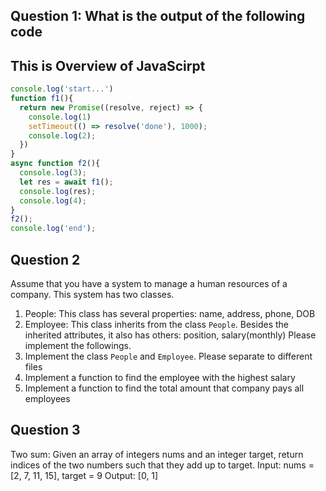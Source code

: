 ## Question 1: What is the output of the following code

## This is Overview of JavaScirpt

```JavaScript
console.log('start...')
function f1(){
  return new Promise((resolve, reject) => {
    console.log(1)
    setTimeout(() => resolve('done'), 1000);
    console.log(2);
  })
}
async function f2(){
  console.log(3);
  let res = await f1();
  console.log(res);
  console.log(4);
}
f2();
console.log('end');
```

## Question 2

Assume that you have a system to manage a human resources of a company.
This system has two classes.

1. People: This class has several properties: name, address, phone, DOB
2. Employee: This class inherits from the class `People`. Besides the inherited attributes, it also has others: position, salary(monthly)
   Please implement the followings.
3. Implement the class `People` and `Employee`. Please separate to different files
4. Implement a function to find the employee with the highest salary
5. Implement a function to find the total amount that company pays all employees
## Question 3
Two sum: Given an array of integers nums and an integer target, 
return indices of the two numbers such that they add up to target. 
Input: nums = [2, 7, 11, 15], target = 9 Output: [0, 1]

